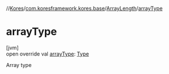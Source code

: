 //[Kores](../../../index.md)/[com.koresframework.kores.base](../index.md)/[ArrayLength](index.md)/[arrayType](array-type.md)

# arrayType

[jvm]\
open override val [arrayType](array-type.md): [Type](https://docs.oracle.com/javase/8/docs/api/java/lang/reflect/Type.html)

Array type
